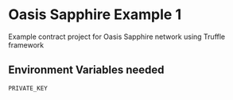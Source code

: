 # Oasis Sapphire Example 1

Example contract project for Oasis Sapphire network using Truffle framework

## Environment Variables needed

```
PRIVATE_KEY
```

